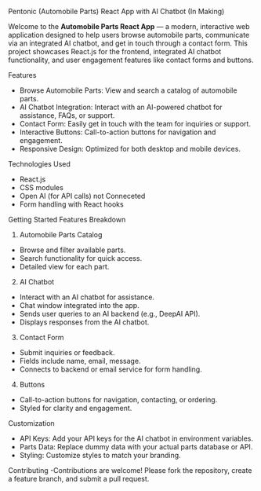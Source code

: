 Pentonic (Automobile Parts) React App with AI Chatbot (In Making)

Welcome to the **Automobile Parts React App** — a modern, interactive web application designed to help users browse automobile parts, communicate via an integrated AI chatbot, and get in touch through a contact form. This project showcases React.js for the frontend, integrated AI chatbot functionality, and user engagement features like contact forms and buttons.

Features
- Browse Automobile Parts: View and search a catalog of automobile parts.
- AI Chatbot Integration: Interact with an AI-powered chatbot for assistance, FAQs, or support.
- Contact Form: Easily get in touch with the team for inquiries or support.
- Interactive Buttons: Call-to-action buttons for navigation and engagement.
- Responsive Design: Optimized for both desktop and mobile devices.


Technologies Used
- React.js
- CSS modules
- Open AI (for API calls) not Conneceted
- Form handling with React hooks

Getting Started
Features Breakdown

1. Automobile Parts Catalog
- Browse and filter available parts.
- Search functionality for quick access.
- Detailed view for each part.

2. AI Chatbot
- Interact with an AI chatbot for assistance.
- Chat window integrated into the app.
- Sends user queries to an AI backend (e.g., DeepAI API).
- Displays responses from the AI chatbot.

3. Contact Form
- Submit inquiries or feedback.
- Fields include name, email, message.
- Connects to backend or email service for form handling.

4. Buttons
- Call-to-action buttons for navigation, contacting, or ordering.
- Styled for clarity and engagement.

Customization
- API Keys: Add your API keys for the AI chatbot in environment variables.
- Parts Data: Replace dummy data with your actual parts database or API.
- Styling: Customize styles to match your branding.

Contributing
-Contributions are welcome! Please fork the repository, create a feature branch, and submit a pull request.
